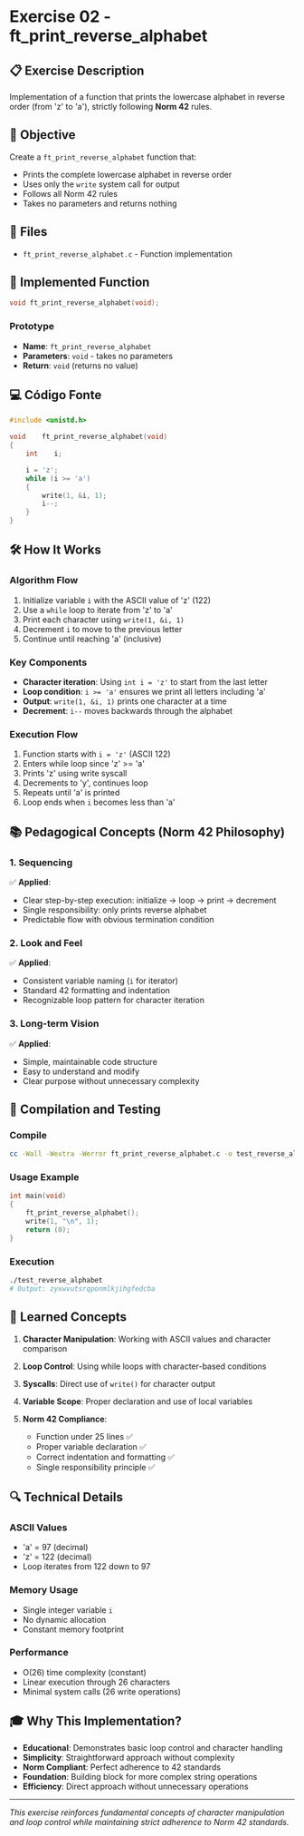 # Exercise 02 - ft_print_reverse_alphabet

## 📋 Exercise Description

Implementation of a function that prints the lowercase alphabet in reverse order (from 'z' to 'a'), strictly following **Norm 42** rules.

## 🎯 Objective

Create a `ft_print_reverse_alphabet` function that:

- Prints the complete lowercase alphabet in reverse order
- Uses only the `write` system call for output
- Follows all Norm 42 rules
- Takes no parameters and returns nothing

## 📁 Files

- `ft_print_reverse_alphabet.c` - Function implementation

## 🔧 Implemented Function

```c
void ft_print_reverse_alphabet(void);
```

### Prototype

- **Name**: `ft_print_reverse_alphabet`
- **Parameters**: `void` - takes no parameters
- **Return**: `void` (returns no value)

## 💻 Código Fonte

```c
#include <unistd.h>

void    ft_print_reverse_alphabet(void)
{
    int    i;

    i = 'z';
    while (i >= 'a')
    {
        write(1, &i, 1);
        i--;
    }
}
```

## 🛠️ How It Works

### **Algorithm Flow**

1. Initialize variable `i` with the ASCII value of 'z' (122)
2. Use a `while` loop to iterate from 'z' to 'a'
3. Print each character using `write(1, &i, 1)`
4. Decrement `i` to move to the previous letter
5. Continue until reaching 'a' (inclusive)

### **Key Components**

- **Character iteration**: Using `int i = 'z'` to start from the last letter
- **Loop condition**: `i >= 'a'` ensures we print all letters including 'a'
- **Output**: `write(1, &i, 1)` prints one character at a time
- **Decrement**: `i--` moves backwards through the alphabet

### **Execution Flow**

1. Function starts with `i = 'z'` (ASCII 122)
2. Enters while loop since 'z' >= 'a'
3. Prints 'z' using write syscall
4. Decrements to 'y', continues loop
5. Repeats until 'a' is printed
6. Loop ends when `i` becomes less than 'a'

## 📚 Pedagogical Concepts (Norm 42 Philosophy)

### **1. Sequencing**

✅ **Applied**:

- Clear step-by-step execution: initialize → loop → print → decrement
- Single responsibility: only prints reverse alphabet
- Predictable flow with obvious termination condition

### **2. Look and Feel**

✅ **Applied**:

- Consistent variable naming (`i` for iterator)
- Standard 42 formatting and indentation
- Recognizable loop pattern for character iteration

### **3. Long-term Vision**

✅ **Applied**:

- Simple, maintainable code structure
- Easy to understand and modify
- Clear purpose without unnecessary complexity

## 🚀 Compilation and Testing

### **Compile**

```bash
cc -Wall -Wextra -Werror ft_print_reverse_alphabet.c -o test_reverse_alphabet
```

### **Usage Example**

```c
int main(void)
{
    ft_print_reverse_alphabet();
    write(1, "\n", 1);
    return (0);
}
```

### **Execution**

```bash
./test_reverse_alphabet
# Output: zyxwvutsrqponmlkjihgfedcba
```

## 📖 Learned Concepts

1. **Character Manipulation**: Working with ASCII values and character comparison
2. **Loop Control**: Using while loops with character-based conditions
3. **Syscalls**: Direct use of `write()` for character output
4. **Variable Scope**: Proper declaration and use of local variables
5. **Norm 42 Compliance**:

   - Function under 25 lines ✅
   - Proper variable declaration ✅
   - Correct indentation and formatting ✅
   - Single responsibility principle ✅

## 🔍 Technical Details

### **ASCII Values**

- 'a' = 97 (decimal)
- 'z' = 122 (decimal)
- Loop iterates from 122 down to 97

### **Memory Usage**

- Single integer variable `i`
- No dynamic allocation
- Constant memory footprint

### **Performance**

- O(26) time complexity (constant)
- Linear execution through 26 characters
- Minimal system calls (26 write operations)

## 🎓 Why This Implementation?

- **Educational**: Demonstrates basic loop control and character handling
- **Simplicity**: Straightforward approach without complexity
- **Norm Compliant**: Perfect adherence to 42 standards
- **Foundation**: Building block for more complex string operations
- **Efficiency**: Direct approach without unnecessary operations

---

*This exercise reinforces fundamental concepts of character manipulation and loop control while maintaining strict adherence to Norm 42 standards.*
